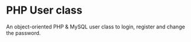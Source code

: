 PHP User class
==============

An object-oriented PHP & MySQL user class to login, register and change the password.